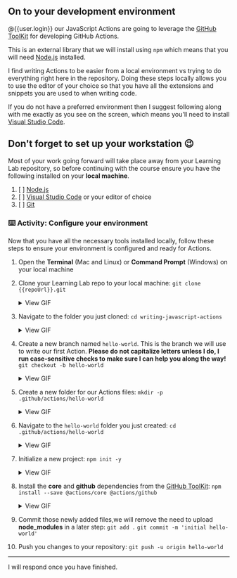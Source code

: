 ## On to your development environment

@{{user.login}} our JavaScript Actions are going to leverage the [GitHub ToolKit](https://github.com/actions/toolkit) for developing GitHub Actions.

This is an external library that we will install using `npm` which means that you will need [Node.js](https://nodejs.org/) installed.

I find writing Actions to be easier from a local environment vs trying to do everything right here in the repository.  Doing these steps locally allows you to use the editor of your choice so that you have all the extensions and snippets you are used to when writing code.

If you do not have a preferred environment then I suggest following along with me exactly as you see on the screen, which means you'll need to install [Visual Studio Code](https://code.visualstudio.com/).

## Don't forget to set up your workstation 😉

Most of your work going forward will take place away from your Learning Lab repository, so before continuing with the course ensure you have the following installed on your **local machine**.  

1. [ ] [Node.js](https://nodejs.org)
2. [ ] [Visual Studio Code](https://code.visualstudio.com/) or your editor of choice
3. [ ] [Git](https://git-scm.com/)


### :keyboard: Activity: Configure your environment

Now that you have all the necessary tools installed locally, follow these steps to ensure your environment is configured and ready for Actions.

1. Open the **Terminal** (Mac and Linux) or **Command Prompt** (Windows) on your local machine
2. Clone your Learning Lab repo to your local machine:
   `git clone {{repoUrl}}.git`
   <details><summary>View GIF</summary><img src="https://media.giphy.com/media/YnvmISGo2MbXpn2bc5/giphy.gif" alt="git clone example" /></details>
    <!-- ![alt text](https://media.giphy.com/media/YnvmISGo2MbXpn2bc5/giphy.gif) -->

3. Navigate to the folder you just cloned:
   `cd writing-javascript-actions`
      <details><summary>View GIF</summary><img src="https://media.giphy.com/media/duA6JVCuXbt5gKqNLw/giphy.gif" alt="directory navigation" /></details>
    <!-- ![alt text](https://media.giphy.com/media/duA6JVCuXbt5gKqNLw/giphy.gif) -->
4. Create a new branch named `hello-world`.  This is the branch we will use to write our first Action.  **Please do not capitalize letters unless I do, I run case-sensitive checks to make sure I can help you along the way!**
   `git checkout -b hello-world`
    <details><summary>View GIF</summary><img src="https://media.giphy.com/media/hvdeWGkjoy4UdfwbfQ/giphy.gif" alt="git checkout example" /></details>
   
5. Create a new folder for our Actions files:
   `mkdir -p .github/actions/hello-world`
    <details><summary>View GIF</summary><img src="https://media.giphy.com/media/Wn03sc0QsywHHD1LeN/giphy.gif" alt="create folder for action example" /></details>
6. Navigate to the `hello-world` folder you just created:
   `cd .github/actions/hello-world`
    <details><summary>View GIF</summary><img src="https://media.giphy.com/media/ckCMgczjpbjNwkfJq4/giphy.gif" alt="navigate to folder for action example" /></details>
   
7. Initialize a new project:
   `npm init -y`
    <details><summary>View GIF</summary><img src="https://media.giphy.com/media/mEW0fJYx4oUjdgYHDV/giphy.gif" alt="navigate to folder for action example" /></details>

8. Install the **core** and **github** dependencies from the [GitHub ToolKit](https://github.com/actions/toolkit):
   `npm install --save @actions/core @actions/github`
   <details><summary>View GIF</summary><img src="https://media.giphy.com/media/H3kGNqDI24lNOEKk5k/giphy.gif" alt="navigate to folder for action example" /></details>
9.  Commit those newly added files,we will remove the need to upload **node_modules** in a later step:
    `git add .`
    `git commit -m 'initial hello-world'`
10. Push you changes to your repository:
    `git push -u origin hello-world`


---

I will respond once you have finished.



